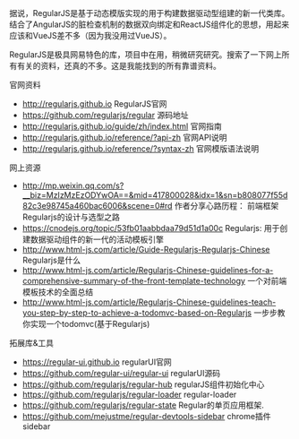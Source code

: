 据说，RegularJS是基于动态模版实现的用于构建数据驱动型组建的新一代类库。结合了AngularJS的脏检查机制的数据双向绑定和ReactJS组件化的思想，用起来应该和VueJS差不多（因为我没用过VueJS）。

RegularJS是极具网易特色的库，项目中在用，稍微研究研究。搜索了一下网上所有有关的资料，还真的不多。这是我能找到的所有靠谱资料。

官网资料
- http://regularjs.github.io RegularJS官网
- https://github.com/regularjs/regular 源码地址
- http://regularjs.github.io/guide/zh/index.html 官网指南
- http://regularjs.github.io/reference/?api-zh 官网API说明
- http://regularjs.github.io/reference/?syntax-zh 官网模版语法说明

网上资源
- http://mp.weixin.qq.com/s?__biz=MzIzMzEzODYwOA==&mid=417800028&idx=1&sn=b808077f55d82c3e98745a460bac6006&scene=0#rd  作者分享心路历程： 前端框架Regularjs的设计与选型之路
- https://cnodejs.org/topic/53fb01aabbdaa79d51d1a00c  Regularjs: 用于创建数据驱动组件的新一代的活动模板引擎
- http://www.html-js.com/article/Guide-Regularjs-Regularjs-Chinese  Regularjs是什么
- http://www.html-js.com/article/Regularjs-Chinese-guidelines-for-a-comprehensive-summary-of-the-front-template-technology 一个对前端模板技术的全面总结
- http://www.html-js.com/article/Regularjs-Chinese-guidelines-teach-you-step-by-step-to-achieve-a-todomvc-based-on-Regularjs  一步步教你实现一个todomvc(基于Regularjs)

拓展库&工具
- https://regular-ui.github.io  regularUI官网
- https://github.com/regular-ui/regular-ui  regularUI源码
- https://github.com/regularjs/regular-hub regularJS组件初始化中心
- https://github.com/regularjs/regular-loader regular-loader 
- https://github.com/regularjs/regular-state   Regular的单页应用框架. 
- https://github.com/mejustme/regular-devtools-sidebar  chrome插件  sidebar
